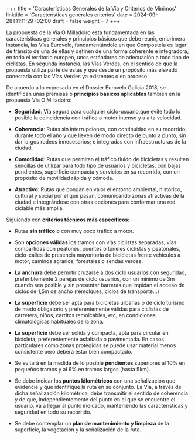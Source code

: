 +++
title = 'Características Generales de la Vía y Criterios de Mínimos'
linktitle = 'Características generales criterios'
date = 2024-09-28T11:11:29+02:00
draft = false
weight = 7
+++

La propuesta de la Vía O Milladoiro está fundamentada en las características generales y principios básicos que debe reunir, en primera instancia, las Vías Eurovelo, fundamentándolo en que Compostela es lugar de tránsito de una de ellas y definen de una forma coherente e integradora, en todo el territorio europeo, unos estándares de adecuación a todo tipo de ciclistas. En segunda instancia, las Vías Verdes, en el sentido de que la propuesta utiliza parte de estas y que desde un propósito más elevado conectaría con las Vías Verdes ya existentes o en proceso.

De acuerdo a lo expresado en el Dossier Eurovelo Galicia 2018, se identifican unas
premisas o **principios básicos aplicables** también en la propuesta Vía O Milladoiro:

- **Seguridad**: Vía segura para cualquier ciclo-usuario,que evite todo lo posible la coincidencia con tráfico a motor intenso y a alta velocidad.

- **Coherencia**: Rutas sin interrupciones, con continuidad en su recorrido durante todo el año y que lleven de modo directo de punto a punto, sin dar largos rodeos innecesarios; e integradas con infraestructuras de la ciudad.

- **Comodidad**: Rutas que permitan el tráfico fluido de bicicletas y resulten sencillas de utilizar para todo tipo de usuarios y bicicletas, con bajas pendientes, superficie compacta y servicios en su recorrido, con un propósito de movilidad rápida y cómoda.

- **Atractivo**: Rutas que pongan en valor el entorno ambiental, histórico, cultural y social por el que pasan, comunicando zonas atractivas de la ciudad e integrándose con otras opciones para conformar una red ciclable más amplia.

Siguiendo con **criterios técnicos más específicos**:

- Rutas **sin tráfico** o con muy poco tráfico a motor.

- Son **opciones válidas** los tramos con vías ciclistas separadas, vías compartidas con peatones, puentes o túneles ciclistas y peatonales, ciclo-calles de presencia mayoritaria de bicicletas frente vehículos a motor, caminos agrarios, forestales o sendas verdes.

- **La anchura** debe permitir cruzarse a dos ciclo usuarios con seguridad, preferiblemente 2 parejas de ciclo usuarios, con un mínimo de 3m cuando sea posible y sin presentar barreras que impidan el acceso de ciclos de 1,5m de ancho (remolques, ciclos de transporte…)

- **La superficie** debe ser apta para bicicletas urbanas o de ciclo turismo de modo obligatorio y preferentemente válidas para ciclistas de carretera, niños, carritos remolcables, etc, en condiciones climatológicas habituales de la zona.

- **La superficie** debe ser sólida y compacta, apta para circular en bicicleta, preferentemente asfaltada o pavimentada. En casos particulares como zonas protegidas se puede usar material menos consistente pero deberá estar bien compactado.

- Se evitará en la medida de lo posible **pendientes** superiores al 10% en pequeños tramos y al 6% en tramos largos (hasta 5km).

- Se debe indicar los **puntos kilométricos** con una señalización que evidencie y que identifique la ruta en su conjunto. La Vía, a través de dicha señalización kilométrica, debe transmitir el sentido de coherencia y de que, independientemente del punto en el que se encuentre el usuario, va a llegar al punto indicado, manteniendo las características y seguridad en todo su recorrido.

- Se debe contemplar un **plan de mantenimiento y limpieza** de la superficie, la vegetación y la señalización de la ruta.
